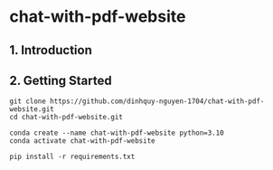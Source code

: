 # chat-with-pdf-website
## 1. Introduction
## 2. Getting Started
```
git clone https://github.com/dinhquy-nguyen-1704/chat-with-pdf-website.git
cd chat-with-pdf-website.git
```
```
conda create --name chat-with-pdf-website python=3.10
conda activate chat-with-pdf-website
```
```
pip install -r requirements.txt
```
